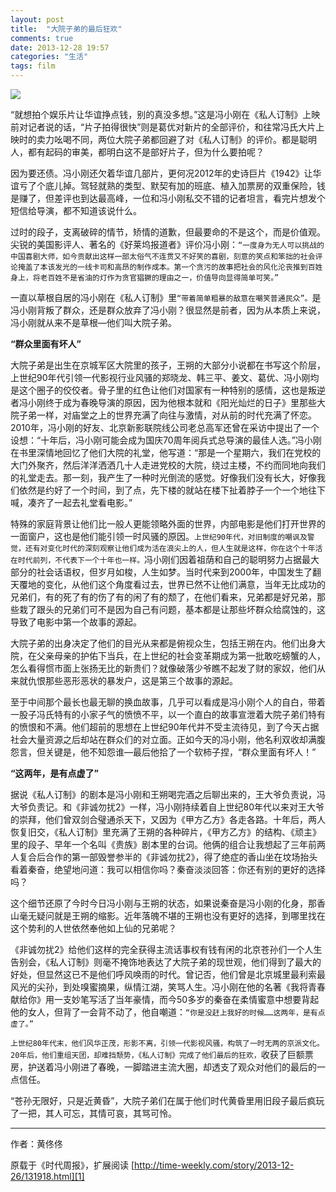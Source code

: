 ```yaml
---
layout: post
title:  "大院子弟的最后狂欢"
comments: true
date: 2013-12-28 19:57
categories: "生活"
tags: film
---  
```


![](http://time-weekly.com/uploadfile/2013/1226/20131226015508819.jpg)  

“就想拍个娱乐片让华谊挣点钱，别的真没多想。”这是冯小刚在《私人订制》上映前对记者说的话，“片子拍得很快”则是葛优对新片的全部评价，和往常冯氏大片上映时的卖力吆喝不同，两位大院子弟都回避了对《私人订制》的评价。都是聪明人，都有起码的审美，都明白这不是部好片子，但为什么要拍呢？

因为要还债。冯小刚还欠着华谊几部片，更何况2012年的史诗巨片《1942》让华谊亏了个底儿掉。驾轻就熟的类型、默契有加的班底、植入加票房的双重保险，钱是赚了，但差评也到达最高峰，一位和冯小刚私交不错的记者坦言，看完片想发个短信给导演，都不知道该说什么。

过时的段子，支离破碎的情节，矫情的道歉，但最要命的不是这个，而是价值观。尖锐的美国影评人、著名的《好莱坞报道者》评价冯小刚：`“一度身为无人可以挑战的中国喜剧大师，如今贡献出这样一部太俗气不连贯又不好笑的喜剧，刻意的笑点和笨拙的社会评论掩盖了本该发光的一线卡司和高昂的制作成本。第一个贪污的故事把社会的风化沦丧推到百姓身上，将老百姓不是省油的灯作为贪官猖獗的理由之一，价值导向显得简单可笑。”`  

一直以草根自居的冯小刚在《私人订制》里`“带着简单粗暴的敌意在嘲笑普通民众”。`是冯小刚背叛了群众，还是群众放弃了冯小刚？很显然是前者，因为从本质上来说，冯小刚就从来不是草根—他们叫大院子弟。  

**“群众里面有坏人”**

大院子弟是出生在京城军区大院里的孩子，王朔的大部分小说都在书写这个阶层，上世纪90年代引领一代影视行业风骚的郑晓龙、韩三平、姜文、葛优、冯小刚均是这个圈子的佼佼者。骨子里的红色让他们对国家有一种特别的感情，这也是叛逆者冯小刚终于成为春晚导演的原因，因为他根本就和《阳光灿烂的日子》里那些大院子弟一样，对庙堂之上的世界充满了向往与激情，对从前的时代充满了怀恋。2010年，冯小刚的好友、北京新影联院线公司老总高军还曾在采访中提出了一个设想：“十年后，冯小刚可能会成为国庆70周年阅兵式总导演的最佳人选。”冯小刚在书里深情地回忆了他们大院的礼堂，他写道：“那是一个星期六，我们在党校的大门外聚齐，然后洋洋洒洒几十人走进党校的大院，绕过主楼，不约而同地向我们的礼堂走去。那一刻，我产生了一种时光倒流的感觉。好像我们没有长大，好像我们依然是约好了一个时间，到了点，先下楼的就站在楼下扯着脖子一个一个地往下喊，凑齐了一起去礼堂看电影。”

特殊的家庭背景让他们比一般人更能领略外面的世界，内部电影是他们打开世界的一面窗户，这也是他们能引领一时风骚的原因。`上世纪90年代，对旧制度的嘲讽及警觉，还有对变化时代的深刻观察让他们成为活在浪尖上的人，但人生就是这样，你在这个十年活在时代前列，不代表下一个十年也一样。`冯小刚们因着祖荫和自己的聪明努力占据最大部分的社会话语权，但岁月如梭，人生如梦。当时代来到2000年，中国发生了翻天覆地的变化，从他们这个角度看过去，世界已然不让他们满意，当年无比成功的兄弟们，有的死了有的伤了有的闲了有的颓了，在他们看来，兄弟都是好兄弟，那些栽了跟头的兄弟们可不是因为自己有问题，基本都是让那些坏群众给腐蚀的，这导致了电影中第一个故事的源起。

大院子弟的出身决定了他们的目光从来都是俯视众生，包括王朔在内。他们出身大院，在父亲母亲的护佑下当兵，在上世纪的社会变革期成为第一批敢吃螃蟹的人，怎么看得惯市面上张扬无比的新贵们？就像破落少爷瞧不起发了财的家奴，他们从来就仇恨那些恶形恶状的暴发户，这是第三个故事的源起。

至于中间那个最长也最无聊的换血故事，几乎可以看成是冯小刚个人的自白，带着一股子冯氏特有的小家子气的愤愤不平，以一个直白的故事宣泄着大院子弟们特有的愤恨和不满。他们超前的思想在上世纪90年代并不受主流待见，到了今天占据社会大量资源之后却站在群众们的对立面。正如今天的冯小刚，他名利双收却满腹怨言，但关键是，他不知怨谁—最后他拾了一个软柿子捏，“群众里面有坏人！”

**“这两年，是有点虚了”**

据说《私人订制》的剧本是冯小刚和王朔喝完酒之后聊出来的，王大爷负责说，冯大爷负责记。和《非诚勿扰2》一样，冯小刚持续着自上世纪80年代以来对王大爷的崇拜，他们曾双剑合璧通杀天下，又因为《甲方乙方》各走各路。十年后，两人恢复旧交，《私人订制》里充满了王朔的各种碎片，《甲方乙方》的结构、《顽主》里的段子、早年一个名叫《贵族》剧本里的台词。他俩的组合让我想起了三年前两人复合后合作的第一部毁誉参半的《非诚勿扰2》，得了绝症的香山坐在坟场抬头看着秦奋，绝望地问道：我可以相信你吗？秦奋淡淡回答：你还有别的更好的选择吗？

这个细节还原了今时今日冯小刚与王朔的状态，如果说秦奋是冯小刚的化身，那香山毫无疑问就是王朔的缩影。近年落魄不堪的王朔也没有更好的选择，到哪里找在这个势利的人世依然奉他如上仙的兄弟呢？

《非诚勿扰2》给他们这样的完全获得主流话事权有钱有闲的北京苍孙们一个人生告别会，《私人订制》则毫不掩饰地表达了大院子弟的现世观，他们得到了最大的好处，但显然这已不是他们呼风唤雨的时代。曾记否，他们曾是北京城里最利索最风光的尖孙，到处嗅蜜摘果，纵情江湖，笑骂人生。冯小刚在他的名著《我将青春献给你》用一支妙笔写活了当年豪情，而今50多岁的秦奋在柔情蜜意中想要背起他的女人，但背了一会背不动了，他自嘲道：`“你是没赶上我好的时候……这两年，是有点虚了。”`  

`上世纪80年代末，他们风华正茂，形影不离，引领一代影视风骚，构筑了一时无两的京派文化。20年后，他们重组天团，却难挡颓势，《私人订制》完成了他们最后的狂欢，`收获了巨额票房，护送着冯小刚进了春晚，一脚踏进主流大圈，却透支了观众对他们的最后的一点信任。  

“苍孙无限好，只是近黄昏”，大院子弟们在属于他们时代黄昏里用旧段子最后疯玩了一把，其人可忘，其情可哀，其骂可怜。  

------  
作者：黄佟佟

原载于《时代周报》，扩展阅读  [http://time-weekly.com/story/2013-12-26/131918.html][1] 


  [1]: http://time-weekly.com/story/2013-12-26/131918.html
